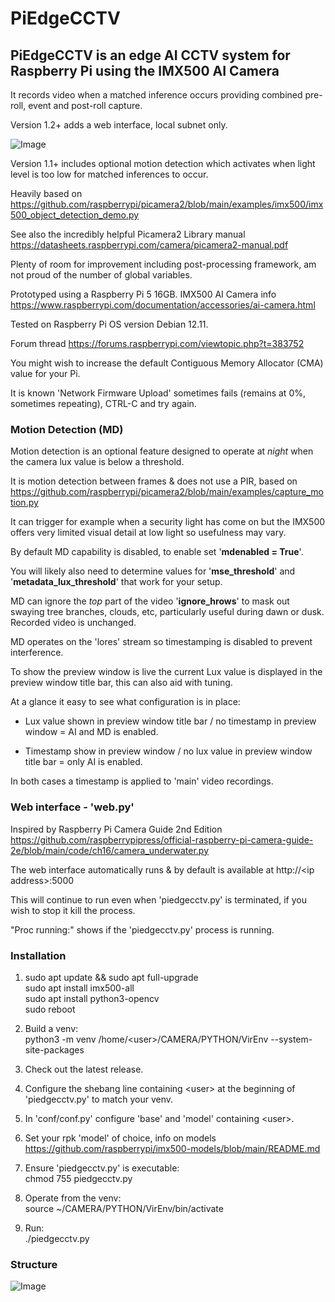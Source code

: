 # PiEdgeCCTV
## PiEdgeCCTV is an edge AI CCTV system for Raspberry Pi using the IMX500 AI Camera

It records video when a matched inference occurs providing combined pre-roll, event and post-roll capture.

Version 1.2+ adds a web interface, local subnet only. 

![Image](https://github.com/user-attachments/assets/fe305560-af68-4633-8b01-0fe84f533be2)

Version 1.1+ includes optional motion detection which activates when light level is too low for matched inferences to occur.

Heavily based on https://github.com/raspberrypi/picamera2/blob/main/examples/imx500/imx500_object_detection_demo.py

See also the incredibly helpful Picamera2 Library manual https://datasheets.raspberrypi.com/camera/picamera2-manual.pdf

Plenty of room for improvement including post-processing framework, am not proud of the number of global variables.

Prototyped using a Raspberry Pi 5 16GB. IMX500 AI Camera info https://www.raspberrypi.com/documentation/accessories/ai-camera.html

Tested on Raspberry Pi OS version Debian 12.11.
 
Forum thread https://forums.raspberrypi.com/viewtopic.php?t=383752

You might wish to increase the default Contiguous Memory Allocator (CMA) value for your Pi.

It is known 'Network Firmware Upload' sometimes fails (remains at 0%, sometimes repeating), CTRL-C and try again.  


### Motion Detection (MD)

Motion detection is an optional feature designed to operate at *night* when the camera lux value is below a threshold.

It is motion detection between frames & does not use a PIR, based on https://github.com/raspberrypi/picamera2/blob/main/examples/capture_motion.py

It can trigger for example when a security light has come on but the IMX500 offers very limited visual detail at low light so usefulness may vary.

By default MD capability is disabled, to enable set '**mdenabled = True**'.

You will likely also need to determine values for '**mse_threshold**' and '**metadata_lux_threshold**' that work for your setup.

MD can ignore the *top* part of the video '**ignore_hrows**' to mask out swaying tree branches, clouds, etc, particularly useful during dawn or dusk. Recorded video is unchanged.

MD operates on the 'lores' stream so timestamping is disabled to prevent interference.

To show the preview window is live the current Lux value is displayed in the preview window title bar, this can also aid with tuning.

At a glance it easy to see what configuration is in place:

- Lux value shown in preview window title bar / no timestamp in preview window = AI and MD is enabled.

- Timestamp show in preview window / no lux value in preview window title bar = only AI is enabled.

In both cases a timestamp is applied to 'main' video recordings.  


### Web interface - 'web.py'

Inspired by Raspberry Pi Camera Guide 2nd Edition https://github.com/raspberrypipress/official-raspberry-pi-camera-guide-2e/blob/main/code/ch16/camera_underwater.py

The web interface automatically runs & by default is available at http://\<ip address\>:5000

This will continue to run even when 'piedgecctv.py' is terminated, if you wish to stop it kill the process.  

"Proc running:" shows if the 'piedgecctv.py' process is running.


### Installation

1) sudo apt update && sudo apt full-upgrade  
   sudo apt install imx500-all  
   sudo apt install python3-opencv  
   sudo reboot  

2) Build a venv:  
   python3 -m venv /home/\<user\>/CAMERA/PYTHON/VirEnv --system-site-packages

3) Check out the latest release.

4) Configure the shebang line containing \<user\> at the beginning of 'piedgecctv.py' to match your venv.

5) In 'conf/conf.py' configure 'base' and 'model' containing \<user\>.

6) Set your rpk 'model' of choice, info on models https://github.com/raspberrypi/imx500-models/blob/main/README.md

7) Ensure 'piedgecctv.py' is executable:  
   chmod 755 piedgecctv.py

8) Operate from the venv:  
   source ~/CAMERA/PYTHON/VirEnv/bin/activate

9) Run:  
   ./piedgecctv.py  

### Structure

![Image](https://github.com/user-attachments/assets/2646315c-17bb-4bc4-a938-79c9176605ba)


  
